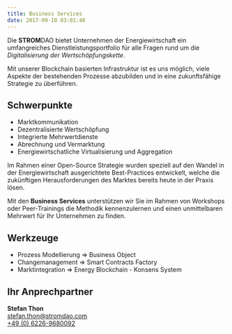 ```yaml
---
title: Business Services
date: 2017-09-10 03:01:48
---
```

Die **STROM**DAO bietet Unternehmen der Energiewirtschaft ein umfangreiches Dienstleistungsportfolio für alle Fragen rund um die *Digitalisierung der Wertschöpfungskette*. 

Mit unserer Blockchain basierten Infrastruktur ist es uns möglich, viele Aspekte der bestehenden Prozesse abzubilden und in eine zukunftsfähige Strategie zu überführen.

## Schwerpunkte
- Marktkommunikation
- Dezentralisierte Wertschöpfung
- Integrierte Mehrwertdienste
- Abrechnung und Vermarktung
- Energiewirtschatliche Virtualisierung und Aggregation

Im Rahmen einer Open-Source Strategie wurden speziell auf den Wandel in der Energiewirtschaft ausgerichtete Best-Practices entwickelt, welche die zukünftigen Herausforderungen des Marktes bereits heute in der Praxis lösen.

Mit den **Business Services** unterstützen wir Sie im Rahmen von Workshops oder Peer-Trainings die Methodik kennenzulernen und einen unmittelbaren Mehrwert für Ihr Unternehmen zu finden.

## Werkzeuge
- Prozess Modellierung => Business Object
- Changemanagement  => Smart Contracts Factory
- Marktintegration => Energy Blockchain - Konsens System

## Ihr Anprechpartner

<HTML>
<div class="row">
<div class="col-md-6">
<img src="/assets/stefan_thon.png" alt=""Business Service - Stefan Thon">
</div>
<div class="col-md-6"><strong>Stefan Thon</strong><br/>
<a href="mailto:stefan.thon@stromdao.com">stefan.thon@stromdao.com</a><br/>
<a href="tel:+4962269680092">+49 (0) 6226-9680092</a>
</div>
</div>
</HTML>

